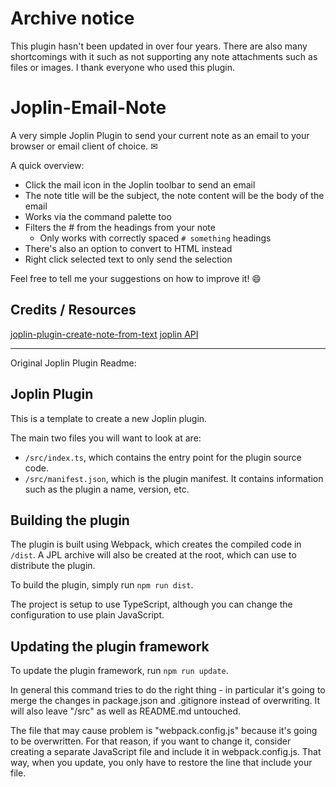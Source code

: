 # Archive notice

This plugin hasn't been updated in over four years. There are also many shortcomings with it such as not supporting any note attachments such as files or images. I thank everyone who used this plugin.

# Joplin-Email-Note

A very simple Joplin Plugin to send your current note as an email to your browser or email client of choice. ✉

A quick overview:
- Click the mail icon in the Joplin toolbar to send an email
- The note title will be the subject, the note content will be the body of the email
- Works via the command palette too
- Filters the # from the headings from your note
    - Only works with correctly spaced `# something` headings
- There's also an option to convert to HTML instead
- Right click selected text to only send the selection

Feel free to tell me your suggestions on how to improve it! 😄

## Credits / Resources

[joplin-plugin-create-note-from-text](https://github.com/ambrt/joplin-plugin-create-note-from-text)
[joplin API](https://joplinapp.org/api/overview/)

---

Original Joplin Plugin Readme:

## Joplin Plugin

This is a template to create a new Joplin plugin.

The main two files you will want to look at are:

- `/src/index.ts`, which contains the entry point for the plugin source code.
- `/src/manifest.json`, which is the plugin manifest. It contains information such as the plugin a name, version, etc.

## Building the plugin

The plugin is built using Webpack, which creates the compiled code in `/dist`. A JPL archive will also be created at the root, which can use to distribute the plugin.

To build the plugin, simply run `npm run dist`.

The project is setup to use TypeScript, although you can change the configuration to use plain JavaScript.

## Updating the plugin framework

To update the plugin framework, run `npm run update`.

In general this command tries to do the right thing - in particular it's going to merge the changes in package.json and .gitignore instead of overwriting. It will also leave "/src" as well as README.md untouched.

The file that may cause problem is "webpack.config.js" because it's going to be overwritten. For that reason, if you want to change it, consider creating a separate JavaScript file and include it in webpack.config.js. That way, when you update, you only have to restore the line that include your file.
